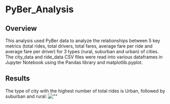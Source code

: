 # PyBer_Analysis

## Overview

This analysis used PyBer data to analyze the relationships between 5 key metrics (total rides, total drivers, total fares, average fare per ride and average fare per driver) for 3 types (rural, suburban and urban) of cities. The city_data and ride_data CSV files were read into various dataframes in Jupyter Notebook using the Pandas library and matplotlib.pyplot. 

## Results

The type of city with the highest number of total rides is Urban, followed by suburban and rural:
![""](https://github.com/GrahamBurch/PyBer_Analysis/blob/c8cbc342b166ade96a531695690aa2b417cfc21e/PyBer_Challenge.ipynb?short_path=dc03543#L202-L204)
